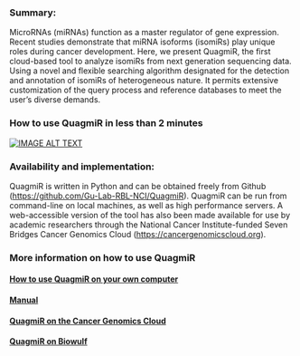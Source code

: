 ### Summary:
MicroRNAs (miRNAs) function as a master regulator of gene expression. Recent studies demonstrate that miRNA isoforms (isomiRs) play unique roles during cancer development. Here, we present QuagmiR, the first cloud-based tool to analyze isomiRs from next generation sequencing data. Using a novel and flexible searching algorithm designated for the detection and annotation of isomiRs of heterogeneous nature. It permits extensive customization of the query process and reference databases to meet the user’s diverse demands. 

### How to use QuagmiR in less than 2 minutes

[![IMAGE ALT TEXT](http://img.youtube.com/vi/QxBkisDwI8A/0.jpg)](http://www.youtube.com/watch?v=QxBkisDwI8A "How to use QuagmiR in less than 2 minutes")

### Availability and implementation:
QuagmiR is written in Python and can be obtained freely from Github (https://github.com/Gu-Lab-RBL-NCI/QuagmiR). QuagmiR can be run from command-line on local machines, as well as high performance servers. A web-accessible version of the tool has also been made available for use by academic researchers through the National Cancer Institute-funded Seven Bridges Cancer Genomics Cloud (https://cancergenomicscloud.org).

### More information on how to use QuagmiR

#### [How to use QuagmiR on your own computer](https://github.com/Gu-Lab-RBL-NCI/QuagmiR/wiki/How-to-use-QuagmiR-on-your-own-computer)
#### [Manual](https://github.com/Gu-Lab-RBL-NCI/QuagmiR/wiki/Manual)
#### [QuagmiR on the Cancer Genomics Cloud](https://github.com/Gu-Lab-RBL-NCI/QuagmiR/wiki/QuagmiR-on-the-Cancer-Genomics-Cloud)
#### [QuagmiR on Biowulf](https://github.com/Gu-Lab-RBL-NCI/QuagmiR/wiki/QuagmiR-on-Biowulf)
